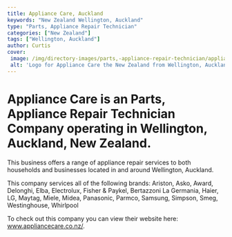```yaml
---
title: Appliance Care, Auckland
keywords: "New Zealand Wellington, Auckland"
type: "Parts, Appliance Repair Technician"
categories: ["New Zealand"]
tags: ["Wellington, Auckland"]
author: Curtis
cover: 
 image: /img/directory-images/parts,-appliance-repair-technician/appliance-care.webp
 alt: 'Logo for Appliance Care the New Zealand from Wellington, Auckland'
---
```


# Appliance Care is an Parts, Appliance Repair Technician Company operating in Wellington, Auckland, New Zealand.

This business offers a range of appliance repair services to both households and businesses located in and around Wellington, Auckland.

This company services all of the following brands: Ariston, Asko, Award, Delonghi, Elba, Electrolux, Fisher & Paykel, Bertazzoni La Germania, Haier, LG, Maytag, Miele, Midea, Panasonic, Parmco, Samsung, Simpson, Smeg, Westinghouse, Whirlpool

To check out this company you can view their website here: www.appliancecare.co.nz/.
